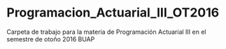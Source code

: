 # Programacion_Actuarial_III_OT2016
Carpeta de trabajo para la materia de Programación Actuarial III en el semestre de otoño 2016 BUAP
